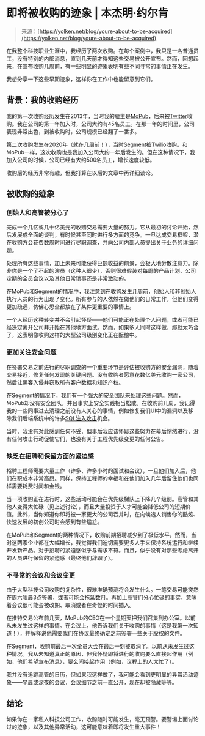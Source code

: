 <!--yml

category: 未分类

date: 2024-05-27 14:43:03

-->

# 即将被收购的迹象 | 本杰明·约尔肯

> 来源：[https://yolken.net/blog/youre-about-to-be-acquired](https://yolken.net/blog/youre-about-to-be-acquired)

在我整个科技职业生涯中，我经历了两次收购。在每个案例中，我只是一名普通员工，没有特别的内部消息，直到几天前才得知这些交易被公开宣布。然而，回想起来，在宣布收购几周前，有一些明显的迹象表明有些不同寻常的事情正在发生。

我想分享一下这些早期迹象，这样你在工作中也能留意到它们。

## 背景：我的收购经历

我的第一次收购经历发生在2013年，当时我的雇主是[MoPub](https://mopub.com/)，后来被[Twitter](https://twitter.com)收购。我在公司的第一年加入时，公司大约有45名员工。在那一年的时间里，公司表现非常出色，到被收购时，公司规模已经翻了一番多。

第二次收购发生在2020年（就在几周前！），当时[Segment](https://segment.com/)被[Twilio](https://twilio.com)收购。和MoPub一样，这次收购也是我加入公司大约一年后发生的。但在这种情况下，我加入公司的时候，公司已经有大约500名员工，增长速度较低。

收购后的经历非常有趣，但我打算在以后的文章中再详细谈论。

## 被收购的迹象

### 创始人和高管被分心了

完成一个几亿或几十亿美元的收购交易需要大量的努力。它从最初的讨论开始，然后发展成全面的谈判，有时候甚至同时进行多方面的竞争。一旦达成交易框架，潜在收购方会花费数周时间进行尽职调查，并向公司内部人员提出关于业务的详细问题。

处理所有这些事情，加上未来可能获得巨额收益的前景，会极大地分散注意力。除非你是一个了不起的演员（这种人很少），否则很难假装对每周的产品计划、公司定期的全员会议以及其他日常琐事还是非常激动的。

在MoPub和Segment的情况中，我注意到在收购发生几周前，创始人和非创始人执行人员的行为出现了变化。所有参与的人依然在做他们的日常工作，但他们变得更加疏远，仿佛心思全都放在了某件更重要的事情上。

一个人经历这种转变并不会引起怀疑——他们可能正在处理个人问题，或者可能已经决定离开公司并开始在其他地方面试。然而，如果多人同时这样做，那就太巧合了，这表明像收购这样的大型公司级别变化正在酝酿中。

### 更加关注安全问题

在签署交易之前进行的尽职调查的一个重要环节是评估被收购方的安全漏洞，随着交易接近，修复任何发现的关键问题。没有收购者愿意花数亿美元收购一家公司，然后让黑客入侵并窃取所有客户数据和知识产权。

在Segment的情况下，我们有一个强大的安全团队来处理这些问题。然而，MoPub却没有安全团队，并且事实上安全实践相当松散。在收购前几周，我记得我的一些同事进去清理之前没有人关心的事情，例如修复我们UI中的漏洞以及移除我们后端系统中的许多[SQL注入攻击](https://en.wikipedia.org/wiki/SQL_injection)机会。

当时，我没有对此感到任何不妥，但事后我应该怀疑这些努力在幕后悄然进行，没有任何攻击行动促使它们，也没有关于工程优先级变更的任何公告。

### 缺乏在招聘和保留方面的紧迫感

招聘工程师需要大量工作（许多、许多小时的面试和会议），一旦他们加入后，他们在职成本非常高昂。同样，保持工程师的幸福和在他们加入几年后留住他们也同样需要耗费时间和金钱。

当一项收购正在进行时，这些活动可能会在优先级梯队上下降几个级别。高管和其他人变得太忙碌（见上述讨论），而且大量投资于人才可能会降低公司的短期价值。此外，当你知道你即将被一家更大的公司吞并时，在向候选人销售你的酷炫、快速发展的初创公司时会感到有些尴尬。

在MoPub和Segment的两种情况下，收购前期招聘减少到了极低水平。然而，当时这两家企业都在大幅增长，我觉得我们迫切需要更多人手来保持系统运行和继续开发新产品。对于招聘的紧迫感似乎与需求不符。而且，似乎没有对那些考虑离开的人员进行保留的紧迫感（最终他们辞职了）。

### 不寻常的会议和会议变更

由于大型科技公司收购的复杂性，很难准确预测将会发生什么。一笔交易可能突然在周六凌晨3点签署，或者可能会拖延数月。再加上高管们分心忙碌的事实，意味着会议很可能会被改期、取消或者在奇怪的时间插入。

在推特交易公布前几天，MoPub的CEO在一个星期天把我们召集到办公室。以前从未发生过这样的事情。在会议上，他告诉我们关于收购的事情（这是我第一次知道！），并解释说他需要我们在协议最终确定之前签署一些关于股权的文件。

在Segment，收购前最后一次全员大会在最后一刻被取消了。以前从未发生过这种情况。我从未知道真正的原因，但我怀疑即将进行的收购要么直接起作用（例如，他们希望宣布消息），要么间接起作用（例如，议程上的人太忙了）。

我并没有追踪高管的日历，但如果我这样做了，我可能会看到更明显的异常活动迹象——早晨或深夜的会议，会议细节之前一直公开，现在却被隐藏等等。

## 结论

如果你在一家私人科技公司工作，收购随时可能发生，毫无预警。要警惕上面讨论过的迹象，以及其他异常活动，这可能意味着即将发生重大事件！
